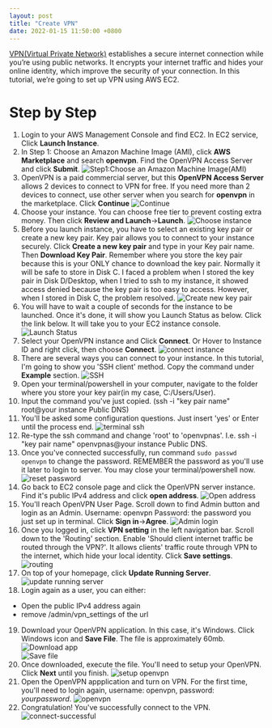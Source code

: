 ```yaml
---
layout: post
title: "Create VPN"
date: 2022-01-15 11:50:00 +0800
---
```


[VPN(Virtual  Private Network)](https://en.wikipedia.org/wiki/Virtual_private_network) establishes a secure internet connection while you’re using public networks. It encrypts your internet traffic and hides your online identity, which improve the security of your connection. In this tutorial, we’re going to set up VPN using AWS EC2.

# Step by Step
1. Login to your AWS Management Console and find EC2. In EC2 service, Click **Launch Instance**.
2. In Step 1: Choose an Amazon Machine Image (AMI), click **AWS Marketplace** and search **openvpn**. Find the OpenVPN Access Server and click **Submit**.
![Step1:Choose an Amazon Machine Image(AMI)](/AWS-diary/Image/create-vpn/chooseAMI.png)
3. OpenVPN is a paid commercial server, but this **OpenVPN Access Server** allows 2 devices to connect to VPN for free. If you need more than 2 devices to connect, use other server when you search for **openvpn** in the marketplace. 
Click **Continue**
![Continue](/AWS-diary/Image/create-vpn/OpenVPN-continue.png)
4. Choose your instance. You can choose free tier to prevent costing extra money. Then click **Review and Launch**->**Launch**.
![Choose instance](/AWS-diary/Image/create-vpn/choose-instance.png)
5. Before you launch instance, you have to select an existing key pair or create a new key pair. Key pair allows you to connect to your instance securely. 
Click **Create a new key pair** and type in your Key pair name. Then **Download Key Pair**. Remember where you store the key pair because this is your ONLY chance to download the key pair. Normally it will be safe to store in Disk C. I faced a problem when I stored the key pair in Disk D/Desktop, when I tried to ssh to my instance, it showed access denied because the key pair is too easy to access. However, when I stored in Disk C, the problem resolved.
![Create new key pair](/AWS-diary/Image/create-vpn/create-a-new-key-pair.png)
6. You will have to wait a couple of seconds for the instance to be launched. Once it's done, it will show you Launch Status as below. Click the link below. It will take you to your EC2 instance console.
![Launch Status](/AWS-diary/Image/create-vpn/launch-status.png)
7. Select your OpenVPN instance and Click **Connect**. Or Hover to Instance ID and right click, then choose **Connect**.
![connect instance](/AWS-diary/Image/create-vpn/connect-instance.png)
8. There are several ways you can connect to your instance. In this tutorial, I'm going to show you 'SSH client' method. Copy the command under **Example** section.
![SSH](/AWS-diary/Image/create-vpn/ssh.png)
9. Open your terminal/powershell in your computer, navigate to the folder where you store your key pair(in my case, C:/Users/User).
10. Input the command you've just copied. (ssh -i "key pair name" root@your instance Public DNS)
11. You'll be asked some configuration questions. Just insert 'yes' or Enter until the process end.
![terminal ssh](/AWS-diary/Image/create-vpn/terminal-ssh.png)
12. Re-type the ssh command and change 'root' to 'openvpnas'. I.e. ssh -i "key pair name" openvpnas@your instance Public DNS.
13. Once you've connected successfully, run command ```sudo passwd openvpn``` to change the password. REMEMBER the password as you'll use it later to login to server. You may close your terminal/powershell now.
![reset password](/AWS-diary/Image/create-vpn/reset-password.png)
14. Go back to EC2 console page and click the OpenVPN server instance. Find it's public IPv4 address and click **open address**.
![Open address](/AWS-diary/Image/create-vpn/open-address.png)
15. You'll reach OpenVPN User Page. Scroll down to find Admin button and login as an Admin. 
Username: openvpn
Password: the password you just set up in terminal.
Click **Sign in**->**Agree**.
![Admin login](/AWS-diary/Image/create-vpn/admin-login.png)
16. Once you logged in, click **VPN setting** in the left navigation bar. Scroll down to the 'Routing' section. Enable 'Should client internet traffic be routed through the VPN?'. It allows clients' traffic route through VPN to the internet, which hide your local identity. 
Click **Save settings**.
![routing](/AWS-diary/Image/create-vpn/routing.png)
17. On top of your homepage, click **Update Running Server**.
![update running server](/AWS-diary/Image/create-vpn/update-running-server.png)
18. Login again as a user, you can either:
- Open the public IPv4 address again
- remove /admin/vpn_settings of the url 
19. Download your OpenVPN application. In this case, it's Windows. Click Windows icon and **Save File**. The file is approximately 60mb.
![Download app](/AWS-diary/Image/create-vpn/download-app.png)  
![Save file](/AWS-diary/Image/create-vpn/savefile.png)
20. Once downloaded, execute the file. You'll need to setup your OpenVPN. Click **Next** until you finish.
![setup openvpn](/AWS-diary/Image/create-vpn/setup-openvpn.png)
21. Open the OpenVPN appplication and turn on VPN. For the first time, you'll need to login again, username: openvpn, password: _yourpassword_.
![openvpn](/AWS-diary/Image/create-vpn/openvpn.png)
22. Congratulation! You've successfully connect to the VPN. 
![connect-successful](/AWS-diary/Image/create-vpn/connect-successful.png)